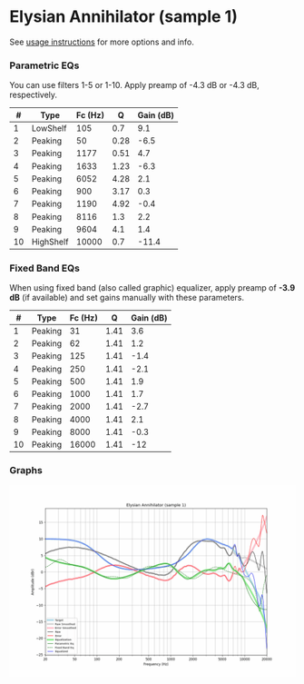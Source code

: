 # Elysian Annihilator (sample 1)
See [usage instructions](https://github.com/jaakkopasanen/AutoEq#usage) for more options and info.

### Parametric EQs
You can use filters 1-5 or 1-10. Apply preamp of -4.3 dB or -4.3 dB, respectively.

|   # | Type      |   Fc (Hz) |    Q |   Gain (dB) |
|-----|-----------|-----------|------|-------------|
|   1 | LowShelf  |       105 | 0.7  |         9.1 |
|   2 | Peaking   |        50 | 0.28 |        -6.5 |
|   3 | Peaking   |      1177 | 0.51 |         4.7 |
|   4 | Peaking   |      1633 | 1.23 |        -6.3 |
|   5 | Peaking   |      6052 | 4.28 |         2.1 |
|   6 | Peaking   |       900 | 3.17 |         0.3 |
|   7 | Peaking   |      1190 | 4.92 |        -0.4 |
|   8 | Peaking   |      8116 | 1.3  |         2.2 |
|   9 | Peaking   |      9604 | 4.1  |         1.4 |
|  10 | HighShelf |     10000 | 0.7  |       -11.4 |

### Fixed Band EQs
When using fixed band (also called graphic) equalizer, apply preamp of **-3.9 dB** (if available) and set gains manually with these parameters.

|   # | Type    |   Fc (Hz) |    Q |   Gain (dB) |
|-----|---------|-----------|------|-------------|
|   1 | Peaking |        31 | 1.41 |         3.6 |
|   2 | Peaking |        62 | 1.41 |         1.2 |
|   3 | Peaking |       125 | 1.41 |        -1.4 |
|   4 | Peaking |       250 | 1.41 |        -2.1 |
|   5 | Peaking |       500 | 1.41 |         1.9 |
|   6 | Peaking |      1000 | 1.41 |         1.7 |
|   7 | Peaking |      2000 | 1.41 |        -2.7 |
|   8 | Peaking |      4000 | 1.41 |         2.1 |
|   9 | Peaking |      8000 | 1.41 |        -0.3 |
|  10 | Peaking |     16000 | 1.41 |       -12   |

### Graphs
![](./Elysian%20Annihilator%20(sample%201).png)
